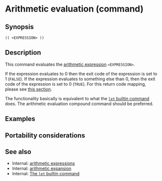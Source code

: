 # Arithmetic evaluation (command)

## Synopsis

    (( <EXPRESSION> ))

## Description

This command evaluates the [arithmetic expression](syntax/arith_expr.md)
`<EXPRESSION>`.

If the expression evaluates to 0 then the exit code of the expression is
set to 1 (`FALSE`). If the expression evaluates to something else than
0, then the exit code of the expression is set to 0 (`TRUE`). For this
return code mapping, please see [this
section](syntax/arith_expr.md#arithmetic_expressions_and_return_codes).

The functionality basically is equivalent to what the [`let` builtin
command](commands/builtin/let.md) does. The arithmetic evaluation compound
command should be preferred.

## Examples

## Portability considerations

## See also

- Internal: [arithmetic expressions](syntax/arith_expr.md)
- Internal: [arithmetic expansion](syntax/expansion/arith.md)
- Internal: [The `let` builtin command](commands/builtin/let.md)
